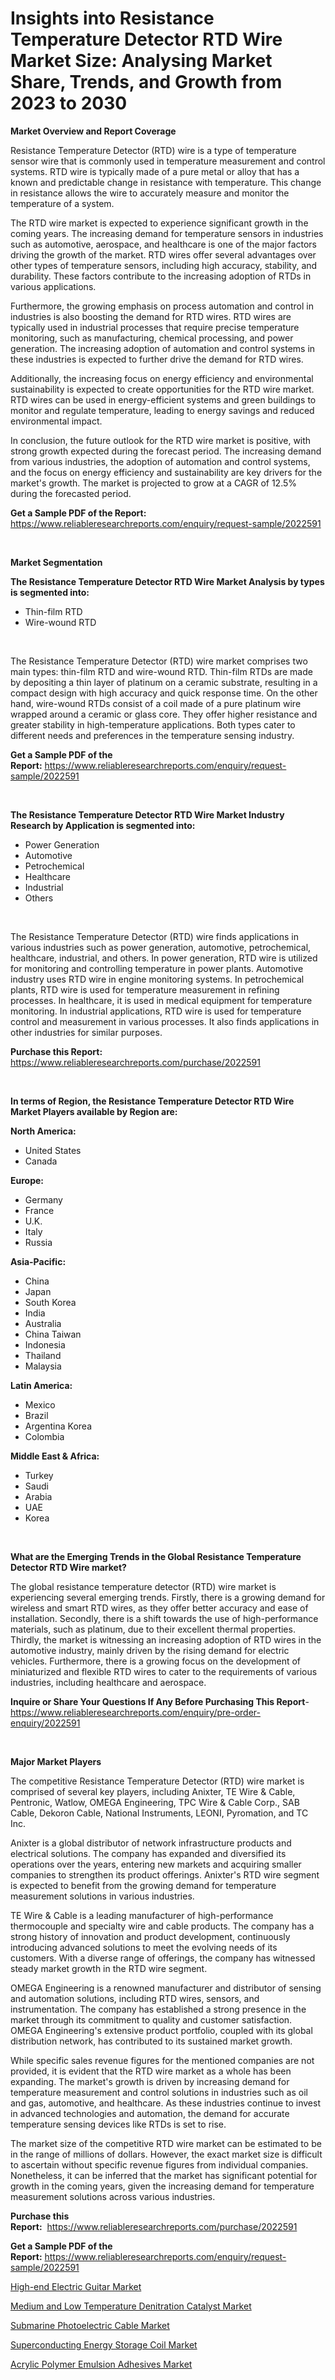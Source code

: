 <p><h1>Insights into Resistance Temperature Detector RTD Wire Market Size: Analysing Market Share, Trends, and Growth from 2023 to 2030</h1></p><p><strong>Market Overview and Report Coverage</strong></p>
<p><p>Resistance Temperature Detector (RTD) wire is a type of temperature sensor wire that is commonly used in temperature measurement and control systems. RTD wire is typically made of a pure metal or alloy that has a known and predictable change in resistance with temperature. This change in resistance allows the wire to accurately measure and monitor the temperature of a system.</p><p>The RTD wire market is expected to experience significant growth in the coming years. The increasing demand for temperature sensors in industries such as automotive, aerospace, and healthcare is one of the major factors driving the growth of the market. RTD wires offer several advantages over other types of temperature sensors, including high accuracy, stability, and durability. These factors contribute to the increasing adoption of RTDs in various applications.</p><p>Furthermore, the growing emphasis on process automation and control in industries is also boosting the demand for RTD wires. RTD wires are typically used in industrial processes that require precise temperature monitoring, such as manufacturing, chemical processing, and power generation. The increasing adoption of automation and control systems in these industries is expected to further drive the demand for RTD wires.</p><p>Additionally, the increasing focus on energy efficiency and environmental sustainability is expected to create opportunities for the RTD wire market. RTD wires can be used in energy-efficient systems and green buildings to monitor and regulate temperature, leading to energy savings and reduced environmental impact.</p><p>In conclusion, the future outlook for the RTD wire market is positive, with strong growth expected during the forecast period. The increasing demand from various industries, the adoption of automation and control systems, and the focus on energy efficiency and sustainability are key drivers for the market's growth. The market is projected to grow at a CAGR of 12.5% during the forecasted period.</p></p>
<p><strong>Get a Sample PDF of the Report:</strong> <a href="https://www.reliableresearchreports.com/enquiry/request-sample/2022591">https://www.reliableresearchreports.com/enquiry/request-sample/2022591</a></p>
<p>&nbsp;</p>
<p><strong>Market Segmentation</strong></p>
<p><strong>The Resistance Temperature Detector RTD Wire Market Analysis by types is segmented into:</strong></p>
<p><ul><li>Thin-film RTD</li><li>Wire-wound RTD</li></ul></p>
<p>&nbsp;</p>
<p><p>The Resistance Temperature Detector (RTD) wire market comprises two main types: thin-film RTD and wire-wound RTD. Thin-film RTDs are made by depositing a thin layer of platinum on a ceramic substrate, resulting in a compact design with high accuracy and quick response time. On the other hand, wire-wound RTDs consist of a coil made of a pure platinum wire wrapped around a ceramic or glass core. They offer higher resistance and greater stability in high-temperature applications. Both types cater to different needs and preferences in the temperature sensing industry.</p></p>
<p><strong>Get a Sample PDF of the Report:</strong>&nbsp;<a href="https://www.reliableresearchreports.com/enquiry/request-sample/2022591">https://www.reliableresearchreports.com/enquiry/request-sample/2022591</a></p>
<p>&nbsp;</p>
<p><strong>The Resistance Temperature Detector RTD Wire Market Industry Research by Application is segmented into:</strong></p>
<p><ul><li>Power Generation</li><li>Automotive</li><li>Petrochemical</li><li>Healthcare</li><li>Industrial</li><li>Others</li></ul></p>
<p>&nbsp;</p>
<p><p>The Resistance Temperature Detector (RTD) wire finds applications in various industries such as power generation, automotive, petrochemical, healthcare, industrial, and others. In power generation, RTD wire is utilized for monitoring and controlling temperature in power plants. Automotive industry uses RTD wire in engine monitoring systems. In petrochemical plants, RTD wire is used for temperature measurement in refining processes. In healthcare, it is used in medical equipment for temperature monitoring. In industrial applications, RTD wire is used for temperature control and measurement in various processes. It also finds applications in other industries for similar purposes.</p></p>
<p><strong>Purchase this Report:</strong>&nbsp; <a href="https://www.reliableresearchreports.com/purchase/2022591">https://www.reliableresearchreports.com/purchase/2022591</a></p>
<p>&nbsp;</p>
<p><strong>In terms of Region, the Resistance Temperature Detector RTD Wire Market Players available by Region are:</strong></p>
<p>
    <p> <strong> North America: </strong>
        <ul>
            <li>United States</li>
            <li>Canada</li>
        </ul>
        </p> 
    <p> <strong> Europe: </strong>
        <ul>
            <li>Germany</li>
            <li>France</li>
            <li>U.K.</li>
            <li>Italy</li>
            <li>Russia</li>
        </ul>
        </p> 
    <p> <strong> Asia-Pacific: </strong>
        <ul>
            <li>China</li>
            <li>Japan</li>
            <li>South Korea</li>
            <li>India</li>
            <li>Australia</li>
            <li>China Taiwan</li>
            <li>Indonesia</li>
            <li>Thailand</li>
            <li>Malaysia</li>
        </ul>
        </p> 
    <p> <strong> Latin America: </strong>
        <ul>
            <li>Mexico</li>
            <li>Brazil</li>
            <li>Argentina Korea</li>
            <li>Colombia</li>
        </ul>
        </p> 
    <p> <strong> Middle East & Africa: </strong>
        <ul>
            <li>Turkey</li>
            <li>Saudi</li>
            <li>Arabia</li>
            <li>UAE</li>
            <li>Korea</li>
        </ul>
    </p>
    </p>
<p>&nbsp;</p>
<p><strong>What are the Emerging Trends in the Global Resistance Temperature Detector RTD Wire market?</strong></p>
<p><p>The global resistance temperature detector (RTD) wire market is experiencing several emerging trends. Firstly, there is a growing demand for wireless and smart RTD wires, as they offer better accuracy and ease of installation. Secondly, there is a shift towards the use of high-performance materials, such as platinum, due to their excellent thermal properties. Thirdly, the market is witnessing an increasing adoption of RTD wires in the automotive industry, mainly driven by the rising demand for electric vehicles. Furthermore, there is a growing focus on the development of miniaturized and flexible RTD wires to cater to the requirements of various industries, including healthcare and aerospace.</p></p>
<p><strong>Inquire or Share Your Questions If Any Before Purchasing This Report</strong>- <a href="https://www.reliableresearchreports.com/enquiry/pre-order-enquiry/2022591">https://www.reliableresearchreports.com/enquiry/pre-order-enquiry/2022591</a></p>
<p>&nbsp;</p>
<p><strong>Major Market Players</strong></p>
<p><p>The competitive Resistance Temperature Detector (RTD) wire market is comprised of several key players, including Anixter, TE Wire & Cable, Pentronic, Watlow, OMEGA Engineering, TPC Wire & Cable Corp., SAB Cable, Dekoron Cable, National Instruments, LEONI, Pyromation, and TC Inc.</p><p>Anixter is a global distributor of network infrastructure products and electrical solutions. The company has expanded and diversified its operations over the years, entering new markets and acquiring smaller companies to strengthen its product offerings. Anixter's RTD wire segment is expected to benefit from the growing demand for temperature measurement solutions in various industries.</p><p>TE Wire & Cable is a leading manufacturer of high-performance thermocouple and specialty wire and cable products. The company has a strong history of innovation and product development, continuously introducing advanced solutions to meet the evolving needs of its customers. With a diverse range of offerings, the company has witnessed steady market growth in the RTD wire segment.</p><p>OMEGA Engineering is a renowned manufacturer and distributor of sensing and automation solutions, including RTD wires, sensors, and instrumentation. The company has established a strong presence in the market through its commitment to quality and customer satisfaction. OMEGA Engineering's extensive product portfolio, coupled with its global distribution network, has contributed to its sustained market growth.</p><p>While specific sales revenue figures for the mentioned companies are not provided, it is evident that the RTD wire market as a whole has been expanding. The market's growth is driven by increasing demand for temperature measurement and control solutions in industries such as oil and gas, automotive, and healthcare. As these industries continue to invest in advanced technologies and automation, the demand for accurate temperature sensing devices like RTDs is set to rise.</p><p>The market size of the competitive RTD wire market can be estimated to be in the range of millions of dollars. However, the exact market size is difficult to ascertain without specific revenue figures from individual companies. Nonetheless, it can be inferred that the market has significant potential for growth in the coming years, given the increasing demand for temperature measurement solutions across various industries.</p></p>
<p><strong>Purchase this Report:</strong>&nbsp;&nbsp;<a href="https://www.reliableresearchreports.com/purchase/2022591">https://www.reliableresearchreports.com/purchase/2022591</a></p>
<p></p>
<p><strong>Get a Sample PDF of the Report:</strong>&nbsp;<a href="https://www.reliableresearchreports.com/enquiry/request-sample/2022591">https://www.reliableresearchreports.com/enquiry/request-sample/2022591</a></p>
<p><p><a href="https://medium.com/@rahulv.reportprime/decoding-high-end-electric-guitar-market-metrics-market-share-trends-and-growth-patterns-0192c8df1045">High-end Electric Guitar Market</a></p><p><a href="https://medium.com/@santosh.reportprime/medium-and-low-temperature-denitration-catalyst-market-size-reveals-the-best-marketing-channels-in-5806d2ddca21">Medium and Low Temperature Denitration Catalyst Market</a></p><p><a href="https://medium.com/@mayankdeswal9588dm/submarine-photoelectric-cable-market-analysis-and-sze-forecasted-for-period-from-2023-to-2030-fdc21b867c3e">Submarine Photoelectric Cable Market</a></p><p><a href="https://medium.com/@kevinbarnes75/superconducting-energy-storage-coil-market-analysis-and-sze-forecasted-for-period-from-2023-to-2030-0b6f8d681cd0">Superconducting Energy Storage Coil Market</a></p><p><a href="https://medium.com/@snehareportprime/acrylic-polymer-emulsion-adhesives-market-insights-into-market-cagr-market-trends-and-growth-c52c35aae653">Acrylic Polymer Emulsion Adhesives Market</a></p></p>